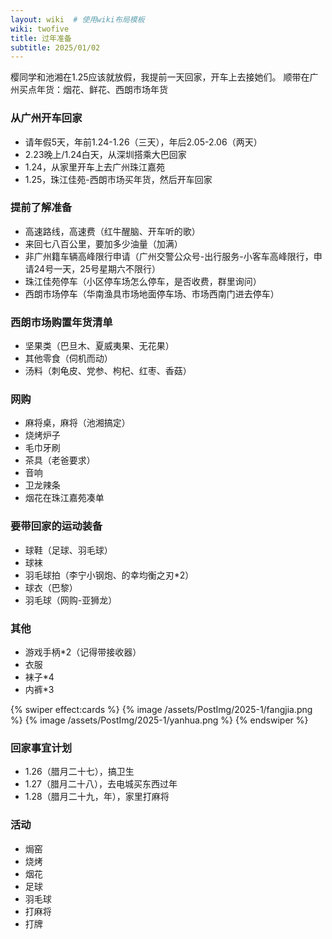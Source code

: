 ```yaml
---
layout: wiki  # 使用wiki布局模板
wiki: twofive
title: 过年准备
subtitle: 2025/01/02
--- 
```


樱同学和池湘在1.25应该就放假，我提前一天回家，开车上去接她们。
顺带在广州买点年货：烟花、鲜花、西朗市场年货

### 从广州开车回家
- 请年假5天，年前1.24-1.26（三天），年后2.05-2.06（两天）
- 2.23晚上/1.24白天，从深圳搭乘大巴回家
- 1.24，从家里开车上去广州珠江嘉苑
- 1.25，珠江佳苑-西朗市场买年货，然后开车回家

### 提前了解准备
- 高速路线，高速费（红牛醒脑、开车听的歌）
- 来回七八百公里，要加多少油量（加满）
- 非广州籍车辆高峰限行申请（广州交警公众号-出行服务-小客车高峰限行，申请24号一天，25号星期六不限行）
- 珠江佳苑停车（小区停车场怎么停车，是否收费，群里询问）
- 西朗市场停车（华南渔具市场地面停车场、市场西南门进去停车）

### 西朗市场购置年货清单
- 坚果类（巴旦木、夏威夷果、无花果）
- 其他零食（伺机而动）
- 汤料（刺龟皮、党参、枸杞、红枣、香菇）

### 网购
- 麻将桌，麻将（池湘搞定）
- 烧烤炉子
- 毛巾牙刷
- 茶具（老爸要求）
- 音响
- 卫龙辣条
- 烟花在珠江嘉苑凑单

### 要带回家的运动装备
- 球鞋（足球、羽毛球）
- 球袜
- 羽毛球拍（李宁小钢炮、的幸均衡之刃*2）
- 球衣（巴黎）
- 羽毛球（网购-亚狮龙）

### 其他
- 游戏手柄*2（记得带接收器）
- 衣服
- 袜子*4
- 内裤*3

{% swiper effect:cards %}
{% image /assets/PostImg/2025-1/fangjia.png  %}
{% image /assets/PostImg/2025-1/yanhua.png  %}
{% endswiper %}

### 回家事宜计划
- 1.26（腊月二十七），搞卫生
- 1.27（腊月二十八），去电城买东西过年
- 1.28（腊月二十九，年），家里打麻将

### 活动
- 焗窑
- 烧烤
- 烟花
- 足球
- 羽毛球
- 打麻将
- 打牌


